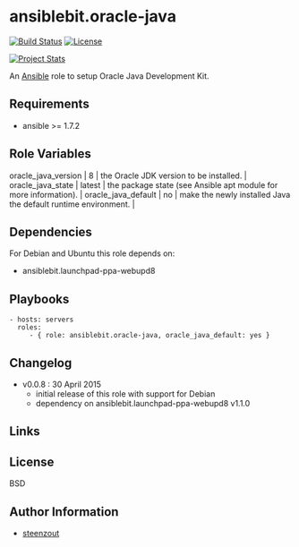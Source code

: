 # ansiblebit.oracle-java

[![Build Status](https://travis-ci.org/ansiblebit/oracle-java.svg?branch=master)](https://travis-ci.org/ansiblebit/oracle-java)
[![License](https://img.shields.io/badge/license-New%20BSD-blue.svg?style=flat)](https://raw.githubusercontent.com/ansiblebit/oracle-java/master/LICENSE)

[![Project Stats](https://www.openhub.net/p/ansiblebit-oracle-java/widgets/project_thin_badge.gif)](https://www.openhub.net/p/ansiblebit-oracle-java/)

An [Ansible](http://www.ansible.com) role to setup Oracle Java Development Kit. 


## Requirements

- ansible >= 1.7.2


## Role Variables


oracle_java_version | 8 | the Oracle JDK version to be installed. |
oracle_java_state   | latest | the package state (see Ansible apt module for more information). |
oracle_java_default | no | make the newly installed Java the default runtime environment. |


## Dependencies

For Debian and Ubuntu this role depends on:

- ansiblebit.launchpad-ppa-webupd8


## Playbooks

    - hosts: servers
      roles:
         - { role: ansiblebit.oracle-java, oracle_java_default: yes }

## Changelog

- v0.0.8 : 30 April 2015
    - initial release of this role with support for Debian
    - dependency on ansiblebit.launchpad-ppa-webupd8 v1.1.0


## Links


## License

BSD


## Author Information

- [steenzout](http://github.com/steenzout)
